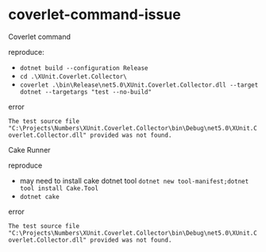# coverlet-command-issue

Coverlet command

reproduce:

- `dotnet build --configuration Release`
- `cd .\XUnit.Coverlet.Collector\`
- `coverlet .\bin\Release\net5.0\XUnit.Coverlet.Collector.dll --target dotnet --targetargs "test --no-build"`

error

`The test source file "C:\Projects\Numbers\XUnit.Coverlet.Collector\bin\Debug\net5.0\XUnit.Coverlet.Collector.dll" provided was not found.`

Cake Runner

reproduce

- may need to install cake dotnet tool `dotnet new tool-manifest;dotnet tool install Cake.Tool`
- `dotnet cake`

error

`The test source file "C:\Projects\Numbers\XUnit.Coverlet.Collector\bin\Debug\net5.0\XUnit.Coverlet.Collector.dll" provided was not found.`
